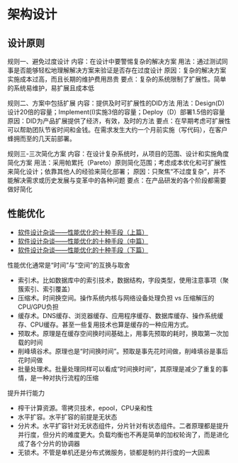 # 架构设计

## 设计原则

规则一、避免过度设计
内容：在设计中要警惕复杂的解决方案
用法：通过测试同事是否能够轻松地理解解决方案来验证是否存在过度设计
原因：复杂的解决方案实施成本过高，而且长期的维护费用昂贵
要点：复杂的系统限制了扩展性。简单的系统易维护，易扩展且成本低

规则二、方案中包括扩展
内容：提供及时可扩展性的DID方法
用法：Design(D)设计20倍的容量；Implement(I)实施3倍的容量；Deploy（D）部署1.5倍的容量
原因：DID为产品扩展提供了经济，有效，及时的方法
要点：在早期考虑可扩展性可以帮助团队节省时间和金钱。在需求发生大约一个月前实施（写代码），在客户蜂拥而至的几天前部署。

规则三-三次简化方案
内容：在设计复杂系统时，从项目的范围、设计和实施角度简化方案
用法：采用帕累托（Pareto）原则简化范围；考虑成本优化和可扩展性来简化设计；依靠其他人的经验来简化部署；
原因：只聚焦“不过度复杂”，并不能解决需求或历史发展与变革中的各种问题
要点：在产品研发的各个阶段都需要做好简化

## 性能优化
- [软件设计杂谈——性能优化的十种手段（上篇）](https://code2life.top/2020/08/15/0055-performance/)
- [软件设计杂谈——性能优化的十种手段（中篇）](https://code2life.top/2020/08/14/0056-performance2/)
- [软件设计杂谈——性能优化的十种手段（下篇）](https://code2life.top/2020/08/13/0056-performance3/)

性能优化通常是“时间”与“空间”的互换与取舍
- 索引术。比如数据库中的索引技术，数据结构，字段类型，使用注意事项（聚簇索引、索引覆盖）
- 压缩术。时间换空间。操作系统内核与网络设备处理负担 vs 压缩解压的CPU/GPU负担
- 缓存术。DNS缓存、浏览器缓存、应用程序缓存、数据库缓存、操作系统缓存、CPU缓存。甚至一些复用技术也算是缓存的一种应用方式。
- 预取术。原理是在缓存空间换时间基础上，用事先预取的耗时，换取第一次加载的时间
- 削峰填谷术。原理也是“时间换时间”。预取是事先花时间做，削峰填谷是事后花时间做
- 批量处理术。批量处理同样可以看成“时间换时间”，其原理是减少了重复的事情，是一种对执行流程的压缩

提升并行能力
- 榨干计算资源。零拷贝技术，epool，CPU亲和性
- 水平扩容。水平扩容的前提是无状态
- 分片术。水平扩容针对无状态组件，分片针对有状态组件。二者原理都是提升并行度，但分片的难度更大。负载均衡也不再是简单的加权轮询了，而是进化成了各个分片的协调器
- 无锁术。不管是单机还是分布式微服务，锁都是制约并行度的一大因素